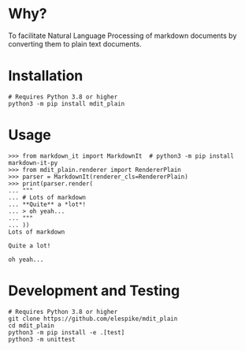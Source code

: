 # Why?
To facilitate Natural Language Processing of markdown documents by converting them to plain text documents.

# Installation
```shell
# Requires Python 3.8 or higher
python3 -m pip install mdit_plain
```

# Usage
```
>>> from markdown_it import MarkdownIt  # python3 -m pip install markdown-it-py
>>> from mdit_plain.renderer import RendererPlain
>>> parser = MarkdownIt(renderer_cls=RendererPlain)
>>> print(parser.render(
... """
... # Lots of markdown
... **Quite** a *lot*!
... > oh yeah...
... """
... ))
Lots of markdown

Quite a lot!

oh yeah...
```

# Development and Testing
```shell
# Requires Python 3.8 or higher
git clone https://github.com/elespike/mdit_plain
cd mdit_plain
python3 -m pip install -e .[test]
python3 -m unittest
```


